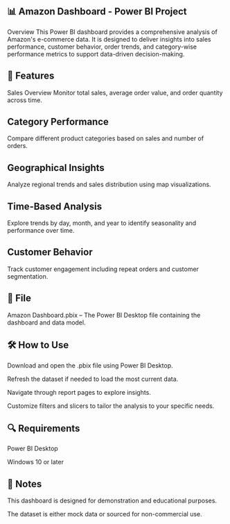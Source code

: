 ## 📊 Amazon Dashboard - Power BI Project
Overview
This Power BI dashboard provides a comprehensive analysis of Amazon's e-commerce data. It is designed to deliver insights into sales performance, customer behavior, order trends, and category-wise performance metrics to support data-driven decision-making.

## 🧩 Features
Sales Overview
Monitor total sales, average order value, and order quantity across time.

## Category Performance
Compare different product categories based on sales and number of orders.

## Geographical Insights
Analyze regional trends and sales distribution using map visualizations.

## Time-Based Analysis
Explore trends by day, month, and year to identify seasonality and performance over time.

## Customer Behavior
Track customer engagement including repeat orders and customer segmentation.

## 📁 File
Amazon Dashboard.pbix – The Power BI Desktop file containing the dashboard and data model.

## 🛠️ How to Use
Download and open the .pbix file using Power BI Desktop.

Refresh the dataset if needed to load the most current data.

Navigate through report pages to explore insights.

Customize filters and slicers to tailor the analysis to your specific needs.

## 🔍 Requirements
Power BI Desktop

Windows 10 or later

## 📌 Notes
This dashboard is designed for demonstration and educational purposes.

The dataset is either mock data or sourced for non-commercial use.
